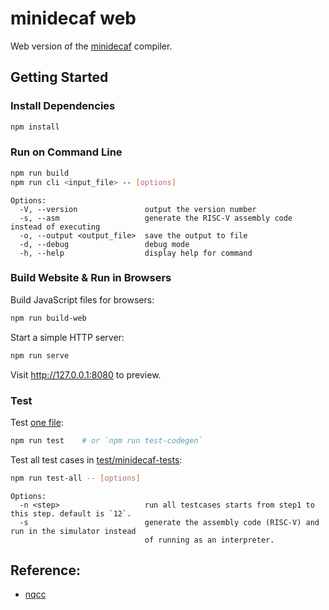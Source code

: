 # minidecaf web

Web version of the [minidecaf](https://github.com/decaf-lang/minidecaf) compiler.

## Getting Started

### Install Dependencies

```sh
npm install
```

### Run on Command Line

```sh
npm run build
npm run cli <input_file> -- [options]
```

```
Options:
  -V, --version               output the version number
  -s, --asm                   generate the RISC-V assembly code instead of executing
  -o, --output <output_file>  save the output to file
  -d, --debug                 debug mode
  -h, --help                  display help for command
```

### Build Website & Run in Browsers

Build JavaScript files for browsers:

```sh
npm run build-web
```

Start a simple HTTP server:

```sh
npm run serve
```

Visit http://127.0.0.1:8080 to preview.

### Test

Test [one file](test/test.c):

```sh
npm run test    # or `npm run test-codegen`
```

Test all test cases in [test/minidecaf-tests](test/minidecaf-tests):

```sh
npm run test-all -- [options]
```

```
Options:
  -n <step>                   run all testcases starts from step1 to this step. default is `12`.
  -s                          generate the assembly code (RISC-V) and run in the simulator instead
                              of running as an interpreter.
```

## Reference:

- [nqcc](https://github.com/nlsandler/nqcc)
